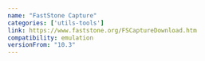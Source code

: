 ```yaml
---
name: "FastStone Capture"
categories: ['utils-tools']
link: https://www.faststone.org/FSCaptureDownload.htm
compatibility: emulation
versionFrom: "10.3"
---
```


